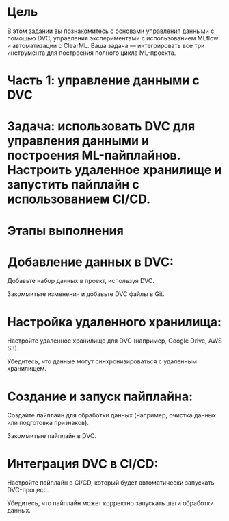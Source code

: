 # Цель

В этом задании вы познакомитесь с основами управления данными с помощью DVC, управления экспериментами с использованием MLflow и автоматизации с ClearML. Ваша задача — интегрировать все три инструмента для построения полного цикла ML-проекта.

# Часть 1: управление данными с DVC

# Задача: использовать DVC для управления данными и построения ML-пайплайнов. Настроить удаленное хранилище и запустить пайплайн с использованием CI/CD.

# Этапы выполнения

# Добавление данных в DVC:

Добавьте набор данных в проект, используя DVC.

Закоммитьте изменения и добавьте DVC файлы в Git.

# Настройка удаленного хранилища:

Настройте удаленное хранилище для DVC (например, Google Drive, AWS S3).

Убедитесь, что данные могут синхронизироваться с удаленным хранилищем.

# Создание и запуск пайплайна:

Создайте пайплайн для обработки данных (например, очистка данных или подготовка признаков).

Закоммитьте пайплайн в DVC.

# Интеграция DVC в CI/CD:

Настройте пайплайн в CI/CD, который будет автоматически запускать DVC-процесс.

Убедитесь, что пайплайн может корректно запускать шаги обработки данных.
